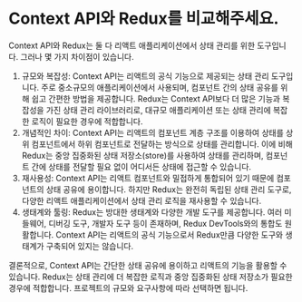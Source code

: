 # Context API와 Redux를 비교해주세요.

Context API와 Redux는 둘 다 리액트 애플리케이션에서 상태 관리를 위한 도구입니다. 그러나 몇 가지 차이점이 있습니다.

1. 규모와 복잡성: Context API는 리액트의 공식 기능으로 제공되는 상태 관리 도구입니다. 주로 중소규모의 애플리케이션에서 사용되며, 컴포넌트 간의 상태 공유를 위해 쉽고 간편한 방법을 제공합니다. Redux는 Context API보다 더 많은 기능과 복잡성을 가진 상태 관리 라이브러리로, 대규모 애플리케이션 또는 상태 관리에 복잡한 로직이 필요한 경우에 적합합니다.
2. 개념적인 차이: Context API는 리액트의 컴포넌트 계층 구조를 이용하여 상태를 상위 컴포넌트에서 하위 컴포넌트로 전달하는 방식으로 상태를 관리합니다. 이에 비해 Redux는 중앙 집중화된 상태 저장소(store)를 사용하여 상태를 관리하며, 컴포넌트 간에 상태를 전달할 필요 없이 어디서든 상태에 접근할 수 있습니다.
3. 재사용성: Context API는 리액트 컴포넌트와 밀접하게 통합되어 있기 때문에 컴포넌트의 상태 공유에 용이합니다. 하지만 Redux는 완전히 독립된 상태 관리 도구로, 다양한 리액트 애플리케이션에서 상태 관리 로직을 재사용할 수 있습니다.
4. 생태계와 툴링: Redux는 방대한 생태계와 다양한 개발 도구를 제공합니다. 여러 미들웨어, 디버깅 도구, 개발자 도구 등이 존재하며, Redux DevTools와의 통합도 원활합니다. Context API는 리액트의 공식 기능으로서 Redux만큼 다양한 도구와 생태계가 구축되어 있지는 않습니다.

결론적으로, Context API는 간단한 상태 공유에 용이하고 리액트의 기능을 활용할 수 있습니다. Redux는 상태 관리에 더 복잡한 로직과 중앙 집중화된 상태 저장소가 필요한 경우에 적합합니다. 프로젝트의 규모와 요구사항에 따라 선택하면 됩니다.